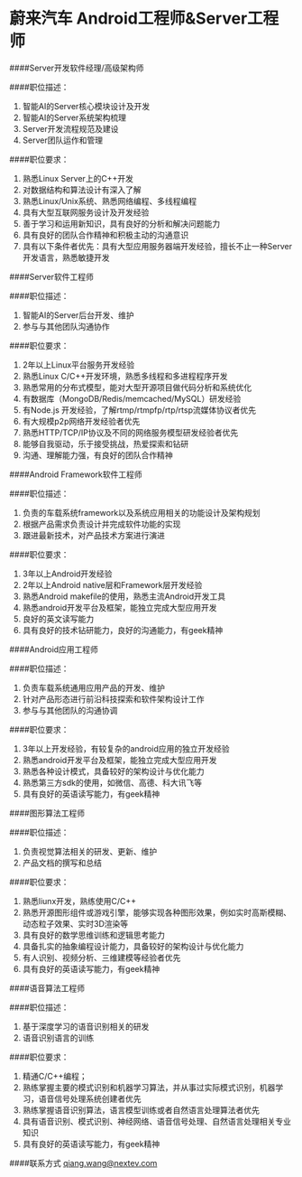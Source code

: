 蔚来汽车 Android工程师&Server工程师
==========


####Server开发软件经理/高级架构师

####职位描述：
1. 智能AI的Server核心模块设计及开发
2. 智能AI的Server系统架构梳理
3. Server开发流程规范及建设
4. Server团队运作和管理

####职位要求：
1. 熟悉Linux Server上的C++开发
2. 对数据结构和算法设计有深入了解
3. 熟悉Linux/Unix系统、熟悉网络编程、多线程编程
4. 具有大型互联网服务设计及开发经验
5. 善于学习和运用新知识，具有良好的分析和解决问题能力
6. 具有良好的团队合作精神和积极主动的沟通意识
7. 具有以下条件者优先：具有大型应用服务器端开发经验，擅长不止一种Server开发语言，熟悉敏捷开发

####Server软件工程师

####职位描述：
1. 智能AI的Server后台开发、维护
2. 参与与其他团队沟通协作

####职位要求：
1. 2年以上Linux平台服务开发经验
2. 熟悉Linux C/C++开发环境，熟悉多线程和多进程程序开发
3. 熟悉常用的分布式模型，能对大型开源项目做代码分析和系统优化
4. 有数据库（MongoDB/Redis/memcached/MySQL）研发经验
5. 有Node.js 开发经验，了解rtmp/rtmpfp/rtp/rtsp流媒体协议者优先
6. 有大规模p2p网络开发经验者优先
7. 熟悉HTTP/TCP/IP协议及不同的网络服务模型研发经验者优先
8. 能够自我驱动，乐于接受挑战，热爱探索和钻研
9. 沟通、理解能力强，有良好的团队合作精神

####Android Framework软件工程师

####职位描述：
1. 负责的车载系统framework以及系统应用相关的功能设计及架构规划
2. 根据产品需求负责设计并完成软件功能的实现
3. 跟进最新技术，对产品技术方案进行演进

####职位要求：
1. 3年以上Android开发经验
2. 2年以上Android native层和Framework层开发经验
3. 熟悉Android makefile的使用，熟悉主流Android开发工具
4. 熟悉android开发平台及框架，能独立完成大型应用开发
5. 良好的英文读写能力
6. 具有良好的技术钻研能力，良好的沟通能力，有geek精神

####Android应用工程师

####职位描述：
1. 负责车载系统通用应用产品的开发、维护
2. 针对产品形态进行前沿科技探索和软件架构设计工作
3. 参与与其他团队的沟通协调

####职位要求：
1. 3年以上开发经验，有较复杂的android应用的独立开发经验
2. 熟悉android开发平台及框架，能独立完成大型应用开发
3. 熟悉各种设计模式，具备较好的架构设计与优化能力
4. 熟悉第三方sdk的使用，如微信、高德、科大讯飞等
5. 具有良好的英语读写能力，有geek精神

####图形算法工程师

####职位描述：
1. 负责视觉算法相关的研发、更新、维护
2. 产品文档的撰写和总结

####职位要求：
1. 熟悉liunx开发，熟练使用C/C++
2. 熟悉开源图形组件或游戏引擎，能够实现各种图形效果，例如实时高斯模糊、动态粒子效果、实时3D渲染等
3. 具有良好的数学思维训练和逻辑思考能力
4. 具备扎实的抽象编程设计能力，具备较好的架构设计与优化能力
5. 有人识别、视频分析、三维建模等经验者优先
6. 具有良好的英语读写能力，有geek精神

####语音算法工程师

####职位描述：
1. 基于深度学习的语音识别相关的研发
2. 语音识别语言的训练

####职位要求：
1. 精通C/C++编程；
2. 熟练掌握主要的模式识别和机器学习算法，并从事过实际模式识别，机器学习，语音信号处理系统创建者优先
3. 熟练掌握语音识别算法，语言模型训练或者自然语言处理算法者优先
4. 具有语音识别、模式识别、神经网络、语音信号处理、自然语言处理相关专业知识
5. 具有良好的英语读写能力，有geek精神

####联系方式
[qiang.wang@nextev.com](mailto:qiang.wang@nextev.com)
